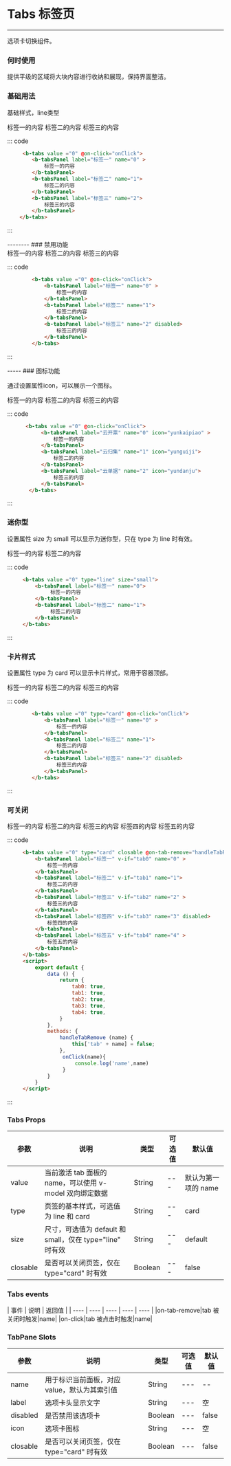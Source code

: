 # Tabs 标签页
-----
选项卡切换组件。

### 何时使用
提供平级的区域将大块内容进行收纳和展现，保持界面整洁。
### 基础用法

基础样式，line类型

<div class="example">
    <div class="example-box">
        <b-tabs value ="0" @on-click="onClick">
            <b-tabsPanel label="标签一" name="0" >
                标签一的内容
            </b-tabsPanel>
            <b-tabsPanel label="标签二" name="1">
                标签二的内容
            </b-tabsPanel>
            <b-tabsPanel label="标签三" name="2">
                标签三的内容
            </b-tabsPanel>
        </b-tabs>
    </div>

::: code
```html
     <b-tabs value ="0" @on-click="onClick">
        <b-tabsPanel label="标签一" name="0" >
            标签一的内容
        </b-tabsPanel>
        <b-tabsPanel label="标签二" name="1">
            标签二的内容
        </b-tabsPanel>
        <b-tabsPanel label="标签三" name="2">
            标签三的内容
        </b-tabsPanel>
    </b-tabs>
```
:::
</div>
--------
### 禁用功能

<div class="example">
    <div class="example-box">
        <b-tabs value ="0" @on-click="onClick">
            <b-tabsPanel label="标签一" name="0" >
                标签一的内容
            </b-tabsPanel>
            <b-tabsPanel label="标签二" name="1">
                标签二的内容
            </b-tabsPanel>
            <b-tabsPanel label="标签三" name="2" disabled>
                标签三的内容
            </b-tabsPanel>
        </b-tabs>
    </div>

::: code
```html
        <b-tabs value ="0" @on-click="onClick">
            <b-tabsPanel label="标签一" name="0" >
                标签一的内容
            </b-tabsPanel>
            <b-tabsPanel label="标签二" name="1">
                标签二的内容
            </b-tabsPanel>
            <b-tabsPanel label="标签三" name="2" disabled>
                标签三的内容
            </b-tabsPanel>
        </b-tabs>
```
:::
</div>
-----
### 图标功能

通过设置属性icon，可以展示一个图标。

<div class="example">
    <div class="example-box">
         <b-tabs value ="0" @on-click="onClick">
             <b-tabsPanel label="云开票" name="0" icon="yunkaipiao" >
                 标签一的内容
             </b-tabsPanel>
             <b-tabsPanel label="云归集" name="1" icon="yunguiji">
                 标签二的内容
             </b-tabsPanel>
             <b-tabsPanel label="云单据" name="2" icon="yundanju">
                 标签三的内容
             </b-tabsPanel>
         </b-tabs>
    </div>

::: code
```html
      <b-tabs value ="0" @on-click="onClick">
           <b-tabsPanel label="云开票" name="0" icon="yunkaipiao" >
               标签一的内容
           </b-tabsPanel>
           <b-tabsPanel label="云归集" name="1" icon="yunguiji">
               标签二的内容
           </b-tabsPanel>
           <b-tabsPanel label="云单据" name="2" icon="yundanju">
               标签三的内容
           </b-tabsPanel>
       </b-tabs>
```
:::
</div>

### 迷你型

设置属性 size 为 small 可以显示为迷你型，只在 type 为 line 时有效。

<div class="example">
    <div class="example-box">
        <b-tabs value ="0" type="line" size="small">
            <b-tabsPanel label="标签一" name="0">
                 标签一的内容
            </b-tabsPanel>
            <b-tabsPanel label="标签二" name="1">
                 标签二的内容
            </b-tabsPanel>
        </b-tabs>
    </div>

::: code
```html
     <b-tabs value ="0" type="line" size="small">
         <b-tabsPanel label="标签一" name="0">
              标签一的内容
         </b-tabsPanel>
         <b-tabsPanel label="标签二" name="1">
              标签二的内容
         </b-tabsPanel>
     </b-tabs>
```
:::
</div>


### 卡片样式

设置属性 type 为 card 可以显示卡片样式，常用于容器顶部。

<div class="example">
    <div class="example-box">
        <b-tabs value ="0" type="card" @on-click="onClick">
            <b-tabsPanel label="标签一" name="0" >
                标签一的内容
            </b-tabsPanel>
            <b-tabsPanel label="标签二" name="1">
                标签二的内容
            </b-tabsPanel>
            <b-tabsPanel label="标签三" name="2" disabled>
                标签三的内容
            </b-tabsPanel>
        </b-tabs>
    </div>

::: code
```html
        <b-tabs value ="0" type="card" @on-click="onClick">
            <b-tabsPanel label="标签一" name="0" >
                标签一的内容
            </b-tabsPanel>
            <b-tabsPanel label="标签二" name="1">
                标签二的内容
            </b-tabsPanel>
            <b-tabsPanel label="标签三" name="2" disabled>
                标签三的内容
            </b-tabsPanel>
        </b-tabs>
```
:::
</div>



### 可关闭

<div class="example">
    <div class="example-box">
        <b-tabs value ="0" type="card" closable @on-tab-remove="handleTabRemove">
            <b-tabsPanel label="标签一" v-if="tab0" name="0" >
                标签一的内容
            </b-tabsPanel>
            <b-tabsPanel label="标签二" v-if="tab1" name="1">
                标签二的内容
            </b-tabsPanel>
            <b-tabsPanel label="标签三" v-if="tab2" name="2" >
                标签三的内容
            </b-tabsPanel>
            <b-tabsPanel label="标签四" v-if="tab3" name="3" disabled>
                标签四的内容
            </b-tabsPanel>
            <b-tabsPanel label="标签五" v-if="tab4" name="4" >
                标签五的内容
            </b-tabsPanel>
        </b-tabs>
<script>
    export default {
        data () {
            return {
                tab0: true,
                tab1: true,
                tab2: true,
                tab3: true,
                tab4: true,
            }
        },
        methods: {
            handleTabRemove (name) {
                this['tab' + name] = false;
            },
            onClick(name){
                console.log('name',name)
            }
        }
    }
</script>
    </div>

::: code
```html
     <b-tabs value ="0" type="card" closable @on-tab-remove="handleTabRemove">
         <b-tabsPanel label="标签一" v-if="tab0" name="0" >
             标签一的内容
         </b-tabsPanel>
         <b-tabsPanel label="标签二" v-if="tab1" name="1">
             标签二的内容
         </b-tabsPanel>
         <b-tabsPanel label="标签三" v-if="tab2" name="2" >
             标签三的内容
         </b-tabsPanel>
         <b-tabsPanel label="标签四" v-if="tab3" name="3" disabled>
             标签四的内容
         </b-tabsPanel>
         <b-tabsPanel label="标签五" v-if="tab4" name="4" >
             标签五的内容
         </b-tabsPanel>
     </b-tabs>
     <script>
         export default {
             data () {
                 return {
                     tab0: true,
                     tab1: true,
                     tab2: true,
                     tab3: true,
                     tab4: true,
                 }
             },
             methods: {
                 handleTabRemove (name) {
                     this['tab' + name] = false;
                 },
                  onClick(name){
                      console.log('name',name)
                  }
             }
         }
     </script>
```
:::
</div>



### Tabs Props
| 参数 | 说明 | 类型 | 可选值 |默认值 |
| ---- | ---- | ---- | ---- | ---- |
| value | 当前激活 tab 面板的 name，可以使用 v-model 双向绑定数据  | String  | --- |默认为第一项的 name |
| type | 页签的基本样式，可选值为 line 和 card  | String  | --- |card |
| size | 尺寸，可选值为 default 和 small，仅在 type="line" 时有效  | String  | --- |default |
| closable | 是否可以关闭页签，仅在 type="card" 时有效  | Boolean  | --- |false |

### Tabs events
| 事件 | 说明 | 返回值 | 
| ---- | ---- | ---- | ---- | ---- |
|on-tab-remove|tab 被关闭时触发|name|
|on-click|tab 被点击时触发|name|
### TabPane Slots
| 参数 | 说明 | 类型 | 可选值 |默认值 |
| ---- | ---- | ---- | ---- | ---- |
| name | 用于标识当前面板，对应 value，默认为其索引值  | String  | --- |--|
| label | 选项卡头显示文字  | String  | --- |空|
| disabled | 是否禁用该选项卡  | Boolean  | --- |false|
| icon | 选项卡图标  | String  | --- |空|
| closable | 是否可以关闭页签，仅在 type="card" 时有效  | Boolean  | --- |false |






